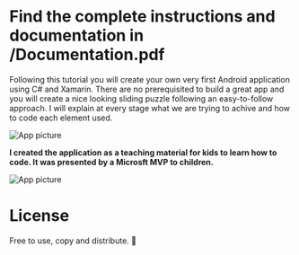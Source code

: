 # Find the complete instructions and documentation in /Documentation.pdf


Following this tutorial you will create your own very first Android
application using C# and Xamarin. There are no prerequisited to build a great app and you
will create a nice looking sliding puzzle following an easy-to-follow
approach. I will explain at every stage what we are trying to achive and
how to code each element used.



![App picture](https://github.com/margiki/Xamarin-Sliding-Puzzle/blob/master/Pictures/Screenshot.jpg)



**I created the application as a teaching material for kids to learn how to code. It was presented by a Microsft MVP to children.**

![App picture](https://github.com/margiki/Xamarin-Sliding-Puzzle/blob/master/Pictures/Presented_in_schools.jpg)




# License 
Free to use, copy and distribute. :money_with_wings:
